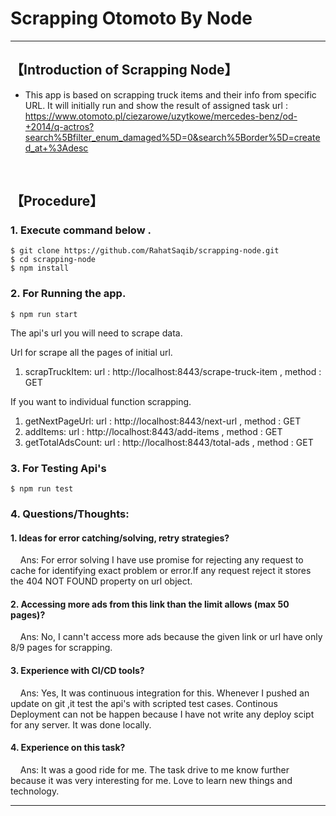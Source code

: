 # Scrapping Otomoto By Node

***

## 【Introduction of Scrapping Node】
- This app is based on scrapping truck items and their info from specific URL.
It will initially run and show the result of assigned task url : https://www.otomoto.pl/ciezarowe/uzytkowe/mercedes-benz/od-+2014/q-actros?search%5Bfilter_enum_damaged%5D=0&search%5Border%5D=created_at+%3Adesc

&nbsp;


## 【Procedure】

### 1. Execute command below .
```
$ git clone https://github.com/RahatSaqib/scrapping-node.git
$ cd scrapping-node
$ npm install
```

### 2. For Running the app.
```
$ npm run start 
```
The api's url you will need to scrape data.

Url for scrape all the pages of initial url.
1. scrapTruckItem:  url : http://localhost:8443/scrape-truck-item , method : GET

If you want to individual function scrapping.
1. getNextPageUrl:  url : http://localhost:8443/next-url , method : GET
2. addItems:  url : http://localhost:8443/add-items , method : GET
3. getTotalAdsCount:  url : http://localhost:8443/total-ads , method : GET


### 3. For Testing Api's
```
$ npm run test
```
### 4. Questions/Thoughts:
#### 1. Ideas for error catching/solving, retry strategies?

&nbsp; &nbsp; Ans: For error solving I have use  promise for rejecting any request to cache for identifying exact problem or error.If any request reject it stores the 404 NOT FOUND property on url object.

#### 2. Accessing more ads from this link than the limit allows (max 50 pages)?
&nbsp; &nbsp; Ans: No, I cann't access more ads because the given link or url have only 8/9 pages for scrapping.

#### 3. Experience with CI/CD tools?
&nbsp; &nbsp; Ans: Yes, It was continuous integration for this. Whenever I pushed an update on git ,it test the api's with scripted test cases.  Continous Deployment can not be happen because I have not write any deploy scipt for any server. It was done locally.

#### 4. Experience on this task?
&nbsp; &nbsp; Ans: It was a good ride for me. The task drive to me know further because it was very interesting for me. Love to learn new things and technology.
***
